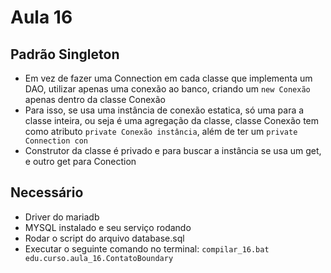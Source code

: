 # Aula 16
## Padrão Singleton
- Em vez de fazer uma Connection em cada classe que implementa um DAO, utilizar apenas uma conexão ao banco, criando um `new Conexão` apenas dentro da classe Conexão
- Para isso, se usa uma instância de conexão estatica, só uma para a classe inteira, ou seja é uma agregação da classe, classe Conexão tem como atributo `private Conexão instância`, além de ter um `private Connection con`
- Construtor da classe é privado e para buscar a instância se usa um get, e outro get para Conection

## Necessário
- Driver do mariadb
- MYSQL instalado e seu serviço rodando
- Rodar o script do arquivo database.sql
- Executar o seguinte comando no terminal: `compilar_16.bat edu.curso.aula_16.ContatoBoundary`